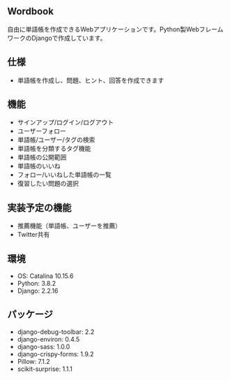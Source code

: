 ## Wordbook
自由に単語帳を作成できるWebアプリケーションです。Python製WebフレームワークのDjangoで作成しています。

## 仕様
- 単語帳を作成し、問題、ヒント、回答を作成できます

## 機能
- サインアップ/ログイン/ログアウト
- ユーザーフォロー
- 単語帳/ユーザー/タグの検索
- 単語帳を分類するタグ機能
- 単語帳の公開範囲
- 単語帳のいいね
- フォロー/いいねした単語帳の一覧
- 復習したい問題の選択

## 実装予定の機能
- 推薦機能（単語帳、ユーザーを推薦）
- Twitter共有

## 環境
- OS: Catalina 10.15.6
- Python: 3.8.2
- Django: 2.2.16

## パッケージ
- django-debug-toolbar: 2.2
- django-environ: 0.4.5
- django-sass: 1.0.0
- django-crispy-forms: 1.9.2
- Pillow: 7.1.2
- scikit-surprise: 1.1.1
